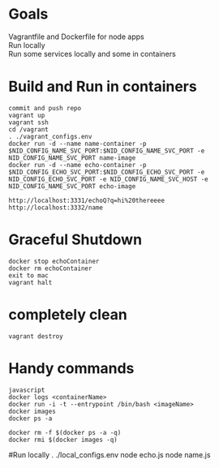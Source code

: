 # Goals
Vagrantfile and Dockerfile for node apps  
Run locally  
Run some services locally and some in containers  

# Build and Run in containers
    commit and push repo
    vagrant up
    vagrant ssh
    cd /vagrant
    . ./vagrant_configs.env
    docker run -d --name name-container -p $NID_CONFIG_NAME_SVC_PORT:$NID_CONFIG_NAME_SVC_PORT -e NID_CONFIG_NAME_SVC_PORT name-image
    docker run -d --name echo-container -p $NID_CONFIG_ECHO_SVC_PORT:$NID_CONFIG_ECHO_SVC_PORT -e NID_CONFIG_ECHO_SVC_PORT -e NID_CONFIG_NAME_SVC_HOST -e NID_CONFIG_NAME_SVC_PORT echo-image
 
    http://localhost:3331/echoQ?q=hi%20thereeee
    http://localhost:3332/name
 
# Graceful Shutdown
    docker stop echoContainer
    docker rm echoContainer
    exit to mac
    vagrant halt
 
# completely clean
    vagrant destroy
 
 
# Handy commands
    javascript
    docker logs <containerName>
    docker run -i -t --entrypoint /bin/bash <imageName>
    docker images
    docker ps -a

    docker rm -f $(docker ps -a -q)
    docker rmi $(docker images -q)

#Run locally 
    . ./local_configs.env
    node echo.js
    node name.js

